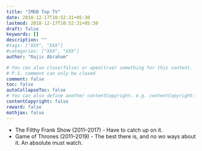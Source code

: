 ```yaml
---
title: "IMDB Top TV"
date: 2018-12-17T10:52:31+05:30
lastmod: 2018-12-17T10:52:31+05:30
draft: false
keywords: []
description: ""
#tags: ["XXX", "XXX"]
#categories: ["XXX", "XXX"]
author: "Rajiv Abraham"

# You can also close(false) or open(true) something for this content.
# P.S. comment can only be closed
comment: false
toc: false
autoCollapseToc: false
# You can also define another contentCopyright. e.g. contentCopyright: "This is another copyright."
contentCopyright: false
reward: false
mathjax: false
---
```


* The Filthy Frank Show (2011–2017) - Have to catch up on it.
* Game of Thrones (2011–2019) - The best there is, and no wo ways about it. An absolute must watch. 